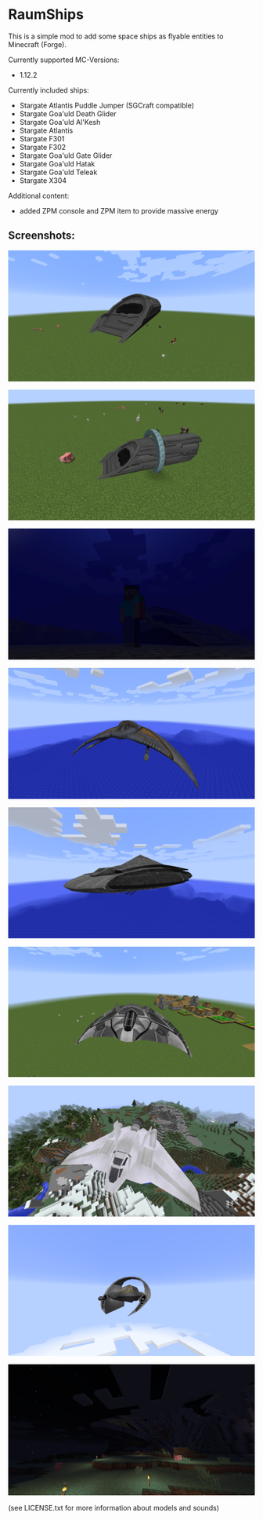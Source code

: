 # RaumShips
This is a simple mod to add some space ships as flyable entities to Minecraft (Forge).

Currently supported MC-Versions:
- 1.12.2

Currently included ships:
- Stargate Atlantis Puddle Jumper (SGCraft compatible)  
- Stargate Goa'uld Death Glider  
- Stargate Goa'uld Al'Kesh  
- Stargate Atlantis  
- Stargate F301  
- Stargate F302  
- Stargate Goa'uld Gate Glider  
- Stargate Goa'uld Hatak  
- Stargate Goa'uld Teleak  
- Stargate X304  

Additional content:
- added ZPM console and ZPM item to provide massive energy

  
## Screenshots:  
  
![Alt text](/src/test/resources/screenshots/PuddleJumperAir.png?raw=true "PuddleJumperAir")

![Alt text](/src/test/resources/screenshots/PuddleJumperSG.png?raw=true "PuddleJumperSG")

![Alt text](/src/test/resources/screenshots/PuddleJumperUnderWater.png?raw=true "PuddleJumperUnderWater")

![Alt text](/src/test/resources/screenshots/DeathGlider.png?raw=true "DeathGlider")

![Alt text](/src/test/resources/screenshots/AlKesh.png?raw=true "AlKesh")

![Alt text](/src/test/resources/screenshots/F301.png?raw=true "F301")

![Alt text](/src/test/resources/screenshots/F302.png?raw=true "F302")

![Alt text](/src/test/resources/screenshots/GateGlider.png?raw=true "GateGlider")

![Alt text](/src/test/resources/screenshots/Teleak.png?raw=true "Teleak")
  
(see LICENSE.txt for more information about models and sounds)